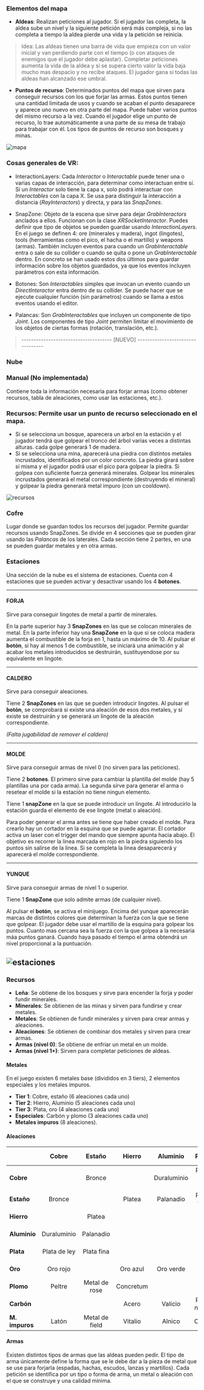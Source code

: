 ### Elementos del mapa

- **Aldeas**: Realizan peticiones al jugador. Si el jugador las completa, la aldea sube un nivel y la siguiente petición será más compleja, si no las completa a tiempo la aldea pierde una vida y la petición se reinicia.
>Idea: Las aldeas tienen una barra de vida que empieza con un valor inicial y van perdiendo parte con el tiempo (o con ataques de enemigos que el jugador debe aplastar). Completar peticiones aumenta la vida de la aldea y si se supera cierto valor la vida baja mucho mas despacio y no recibe ataques. El jugador gana si todas las aldeas han alcanzado ese umbral.

- **Puntos de recurso**: Determinados puntos del mapa que sirven para conseguir recursos con los que forjar las armas. Estos puntos tienen una cantidad limitada de usos y cuando se acaban el punto desaparece y aparece uno nuevo en otra parte del mapa. Puede haber varios puntos del mismo recurso a la vez.
Cuando el jugador elige un punto de recurso, lo trae automáticamente a una parte de su mesa de trabajo para trabajar con él.
Los tipos de puntos de recurso son bosques y minas.

![mapa](images/mapa.png "Mapa") 

### Cosas generales de VR:

- InteractionLayers: Cada *Interactor* o *Interactable* puede tener una o varias capas de interacción, para determinar como interactuan entre sí. Si un *Interactor* solo tiene la capa x, solo podrá interactuar con *Interactables* con la capa X. Se usa para distinguir la interacción a distancia (*RayInteractors*) y directa, y para las *SnapZones*.

- SnapZone: Objeto de la escena que sirve para dejar *GrabInteractors* anclados a ellos. Funcionan con la clase *XRSocketInteractor*. Puedes definir que tipo de objetos se pueden guardar usando *InteractionLayers*. En el juego se definen 4: ore (minerales y madera), ingot (lingotes), tools (herramientas como el pico, el hacha o el martillo) y weapons (armas). También incluyen eventos para cuando un *GrabInteractable* entra o sale de su collider o cuando se quita o pone un *GrabInteractable* dentro. En concreto se han usado estos dos últimos para guardar información sobre los objetos guardados, ya que los eventos incluyen parámetros con esta información. 

- Botones: Son *Interactables* simples que invocan un evento cuando un *DirectInteractor* entra dentro de su collider. Se puede hacer que se ejecute cualquier función (sin parámetros) cuando se llama a estos eventos usando el editor.

- Palancas: Son *GrabInteractables* que incluyen un componente de tipo *Joint*. Los componentes de tipo *Joint* permiten limitar el movimiento de los objetos de ciertas formas (rotación, translación, etc.).



> ------------------------------------- [NUEVO] ---------------------------------
### Nube

### Manual (No implementada) 

Contiene toda la información necesaria para forjar armas (como obtener recursos, tabla de aleaciones, como usar las estaciones, etc.).

### Recursos: Permite usar un punto de recurso seleccionado en el mapa.

 - Si se selecciona un bosque, aparecera un arbol en la estación y el jugador tendrá que golpear el tronco del árbol varias veces a distintas alturas. cada golpe generará 1 de madera.
 - Si se selecciona una mina, aparecerá una piedra con distintos metales incrustados, identificados por un color concreto. La piedra girará sobre sí misma y el jugador podrá usar el pico para golpear la piedra. Si golpea con suficiente fuerza generará minerales. Golpear los minerales incrustados generará el metal correspondiente (destruyendo el mineral) y golpear la piedra generará metal impuro (con un cooldown).

![recursos](images/recursos.png "recursos") 

### Cofre

Lugar donde se guardan todos los recursos del jugador.
Permite guardar recursos usando SnapZones. Se divide en 4 secciones que se pueden girar usando las *Palancas* de los laterales.
Cada sección tiene 2 partes, en una se pueden guardar metales y en otra armas.

### Estaciones

Una sección de la nube es el sistema de estaciones. Cuenta con 4 estaciones que se pueden activar y desactivar usando los 4 **botones**.

---

#### FORJA

Sirve para conseguir lingotes de metal a partir de minerales.

En la parte superior hay 3 **SnapZones** en las que se colocan minerales de metal. En la parte inferior hay una **SnapZone** en la que si se coloca madera aumenta el combustible de la forja en 1, hasta un máximo de 10.
Al pulsar el **botón**, si hay al menos 1 de combustible, se iniciará una animación y al acabar los metales introducidos se destruirán, sustituyendose por su equivalente en lingote. 

---

#### CALDERO

Sirve para conseguir aleaciones.

Tiene 2 **SnapZones** en las que se pueden introducir lingotes. Al pulsar el **botón**, se comprobará si existe una aleación de esos dos metales, y si existe se destruirán y se generará un lingote de la aleación correspondiente.

*(Falta jugabilidad de remover el caldero)*

---

#### MOLDE

Sirve para conseguir armas de nivel 0 (no sirven para las peticiones).

Tiene 2 **botones**. El primero sirve para cambiar la plantilla del molde (hay 5 plantillas una por cada arma). La segunda sirve para generar el arma o resetear el molde si la estación no tiene ningun elemento.

Tiene 1 **snapZone** en la que se puede introducir un lingote. Al introducirlo la estación guarda el elemento de ese lingote (metal o aleación).

Para poder generar el arma antes se tiene que haber creado el molde. Para crearlo hay un cortador en la esquina que se puede agarrar. El cortador activa un laser con el trigger del mando que siempre apunta hacia abajo. El objetivo es recorrer la linea marcada en rojo en la piedra siguiendo los puntos sin salirse de la linea. Si se completa la linea desaparecerá y aparecerá el molde correspondiente.

---

#### YUNQUE

Sirve para conseguir armas de nivel 1 o superior.

Tiene 1 **SnapZone** que solo admite armas (de cualquier nivel).

Al pulsar el **botón**, se activa el minijuego. Encima del yunque aparecerán marcas de distintos colores que determinan la fuerza con la que se tiene que golpear. El jugador debe usar el martillo de la esquina para golpear los puntos. Cuanto mas cercana sea la fuerza con la que golpea a la necesaria máa puntos ganará. Cuando haya pasado el tiempo el arma obtendrá un nivel proporcional a la puntuación.

![estaciones](images/estaciones.png "Estaciones") 
---

### Recursos

- **Leña**: Se obtiene de los bosques y sirve para encender la forja y poder fundir minerales.
- **Minerales**: Se obtienen de las minas y sirven para fundirse y crear metales. 
- **Metales**: Se obtienen de fundir minerales y sirven para crear armas y aleaciones.
- **Aleaciones**: Se obtienen de combinar dos metales y sirven para crear armas.
- **Armas (nivel 0)**: Se obtiene de enfriar un metal en un molde.
- **Armas (nivel 1+)**: Sirven para completar peticiones de aldeas.

#### Metales

En el juego existen 6 metales base (divididos en 3 tiers),  2 elementos especiales y los metales impuros.

-	**Tier 1**: Cobre, estaño (6 aleaciones cada uno)
-	**Tier 2**: Hierro, Aluminio (5 aleaciones cada uno)
-	**Tier 3**: Plata, oro (4 aleaciones cada uno)
-	**Especiales**: Carbón y plomo (3 aleaciones cada uno)
-	**Metales impuros** (8 aleaciones).

#### Aleaciones

|         | Cobre     |Estaño        |Hierro  |Aluminio   |Plata       |Oro       |Plomo        |Carbón     |M. impuros    |
|----------|:------------:|:--------------:|:--------:|:-----------:|:------------:|:----------:|:-------------:|:-----------:|:--------------:|
|**Cobre**     |            |Bronce        |        |Duraluminio|Plata de ley|Oro rojo  |Peltre       |           |latón         |
|**Estaño**   |Bronce      |              |Platea |Palanadio   |Plata fina  |          |Metal de rose|           |Metal de field|
|**Hierro**    |            |Platea       |        |           |            |Oro azul  |Concretum         |Acero      |Vitalio       |
|**Aluminio**  |Duraluminio |Palanadio  |        |           |            |Oro verde |             |valicio    |Alnico        | 
|**Plata**     |Plata de ley|Plata fina  |        |           |            |          |             |Plata negra|Osmo      |
|**Oro**      |Oro rojo    |              |Oro azul|Oro verde  |            |          |             |           |Oro blanco    |
|**Plomo**    |Peltre      |Metal de rose |Concretum  |           |            |          |             |           |              | 
|**Carbón**    |            |              |Acero   |Valicio    |Plata negra |          |             |           |              | 
|**M. impuros**|Latón       |Metal de field|Vitalio |Alnico     |Osmo    |Oro blanco|             |           |              | 


#### Armas

Existen distintos tipos de armas que las aldeas pueden pedir. El tipo de arma únicamente define la forma que se le debe dar a la pieza de metal que se use para forjarla (espadas, hachas, escudos, lanzas y martillos). 
Cada petición se identifica por un tipo o forma de arma, un metal o aleación con el que se construye y una calidad mínima.


